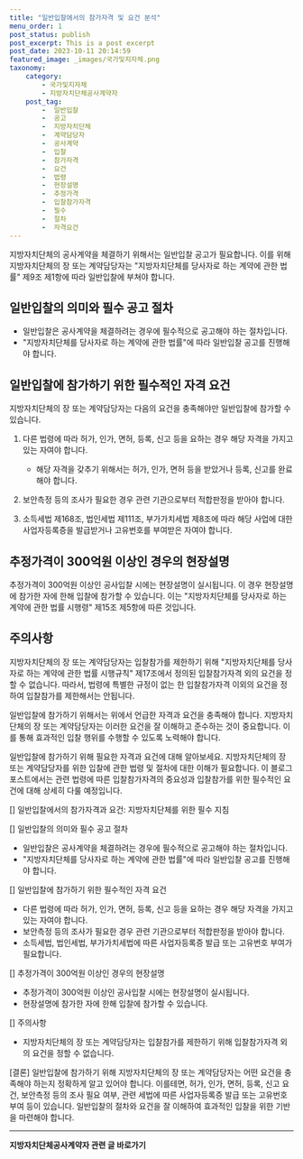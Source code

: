 ```yaml
---
title: "일반입찰에서의 참가자격 및 요건 분석"
menu_order: 1
post_status: publish
post_excerpt: This is a post excerpt
post_date: 2023-10-11 20:14:59
featured_image: _images/국가및지자체.png
taxonomy:
    category:
        - 국가및지자체
        - 지방자치단체공사계약자
    post_tag:
        -  일반입찰
        -  공고
        -  지방자치단체
        -  계약담당자
        -  공사계약
        -  입찰
        -  참가자격
        -  요건
        -  법령
        -  현장설명
        -  추정가격
        -  입찰참가자격
        -  필수
        -  절차
        -  자격요건
---
```



지방자치단체의 공사계약을 체결하기 위해서는 일반입찰 공고가 필요합니다. 이를 위해 지방자치단체의 장 또는 계약담당자는 "지방자치단체를 당사자로 하는 계약에 관한 법률" 제9조 제1항에 따라 일반입찰에 부쳐야 합니다.

## 일반입찰의 의미와 필수 공고 절차
- 일반입찰은 공사계약을 체결하려는 경우에 필수적으로 공고해야 하는 절차입니다.
- "지방자치단체를 당사자로 하는 계약에 관한 법률"에 따라 일반입찰 공고를 진행해야 합니다.

## 일반입찰에 참가하기 위한 필수적인 자격 요건
지방자치단체의 장 또는 계약담당자는 다음의 요건을 충족해야만 일반입찰에 참가할 수 있습니다.

1. 다른 법령에 따라 허가, 인가, 면허, 등록, 신고 등을 요하는 경우 해당 자격을 가지고 있는 자여야 합니다.
   - 해당 자격을 갖추기 위해서는 허가, 인가, 면허 등을 받았거나 등록, 신고를 완료해야 합니다.

2. 보안측정 등의 조사가 필요한 경우 관련 기관으로부터 적합판정을 받아야 합니다.

3. 소득세법 제168조, 법인세법 제111조, 부가가치세법 제8조에 따라 해당 사업에 대한 사업자등록증을 발급받거나 고유번호를 부여받은 자여야 합니다.

## 추정가격이 300억원 이상인 경우의 현장설명
추정가격이 300억원 이상인 공사입찰 시에는 현장설명이 실시됩니다. 이 경우 현장설명에 참가한 자에 한해 입찰에 참가할 수 있습니다. 이는 "지방자치단체를 당사자로 하는 계약에 관한 법률 시행령" 제15조 제5항에 따른 것입니다.

## 주의사항
지방자치단체의 장 또는 계약담당자는 입찰참가를 제한하기 위해 "지방자치단체를 당사자로 하는 계약에 관한 법률 시행규칙" 제17조에서 정의된 입찰참가자격 외의 요건을 정할 수 없습니다. 따라서, 법령에 특별한 규정이 없는 한 입찰참가자격 이외의 요건을 정하여 입찰참가를 제한해서는 안됩니다.

일반입찰에 참가하기 위해서는 위에서 언급한 자격과 요건을 충족해야 합니다. 지방자치단체의 장 또는 계약담당자는 이러한 요건을 잘 이해하고 준수하는 것이 중요합니다. 이를 통해 효과적인 입찰 행위를 수행할 수 있도록 노력해야 합니다.

일반입찰에 참가하기 위해 필요한 자격과 요건에 대해 알아보세요. 지방자치단체의 장 또는 계약담당자를 위한 입찰에 관한 법령 및 절차에 대한 이해가 필요합니다. 이 블로그 포스트에서는 관련 법령에 따른 입찰참가자격의 중요성과 입찰참가를 위한 필수적인 요건에 대해 상세히 다룰 예정입니다.

[]
일반입찰에서의 참가자격과 요건: 지방자치단체를 위한 필수 지침

[]
일반입찰의 의미와 필수 공고 절차
- 일반입찰은 공사계약을 체결하려는 경우에 필수적으로 공고해야 하는 절차입니다.
- "지방자치단체를 당사자로 하는 계약에 관한 법률"에 따라 일반입찰 공고를 진행해야 합니다.

[]
일반입찰에 참가하기 위한 필수적인 자격 요건
- 다른 법령에 따라 허가, 인가, 면허, 등록, 신고 등을 요하는 경우 해당 자격을 가지고 있는 자여야 합니다.
- 보안측정 등의 조사가 필요한 경우 관련 기관으로부터 적합판정을 받아야 합니다.
- 소득세법, 법인세법, 부가가치세법에 따른 사업자등록증 발급 또는 고유번호 부여가 필요합니다.

[]
추정가격이 300억원 이상인 경우의 현장설명
- 추정가격이 300억원 이상인 공사입찰 시에는 현장설명이 실시됩니다.
- 현장설명에 참가한 자에 한해 입찰에 참가할 수 있습니다.

[]
주의사항
- 지방자치단체의 장 또는 계약담당자는 입찰참가를 제한하기 위해 입찰참가자격 외의 요건을 정할 수 없습니다.

[결론]
일반입찰에 참가하기 위해 지방자치단체의 장 또는 계약담당자는 어떤 요건을 충족해야 하는지 정확하게 알고 있어야 합니다. 이를테면, 허가, 인가, 면허, 등록, 신고 요건, 보안측정 등의 조사 필요 여부, 관련 세법에 따른 사업자등록증 발급 또는 고유번호 부여 등이 있습니다. 일반입찰의 절차와 요건을 잘 이해하여 효과적인 입찰을 위한 기반을 마련해야 합니다.
<!-- wp:separator -->
<hr class="wp-block-separator has-alpha-channel-opacity"/>
<!-- /wp:separator -->

<!-- wp:group {"backgroundColor":"base","layout":{"type":"constrained"}} -->
<div class="wp-block-group has-base-background-color has-background"><!-- wp:paragraph {"align":"center","fontSize":"large"} -->
<p class="has-text-align-center has-large-font-size"><strong>지방자치단체공사계약자 관련 글 바로가기</strong></p>
<!-- /wp:paragraph -->


<!-- wp:latest-posts
{"categories":[{"id":7140,"count":19,"description":"","link":"https://uknowlaw.com/category/%ec%a7%80%eb%b0%a9%ec%9e%90%ec%b9%98%eb%8b%a8%ec%b2%b4%ea%b3%b5%ec%82%ac%ea%b3%84%ec%95%bd%ec%9e%90/","name":"지방자치단체공사계약자","slug":"지방자치단체공사계약자","taxonomy":"category","parent":0,"meta":[],"_links":{"self":[{"href":"https://uknowlaw.com/wp-json/wp/v2/categories/7140"}],"collection":[{"href":"https://uknowlaw.com/wp-json/wp/v2/categories"}],"about":[{"href":"https://uknowlaw.com/wp-json/wp/v2/taxonomies/category"}],"wp:post_type":[{"href":"https://uknowlaw.com/wp-json/wp/v2/posts?categories=7140"}],"curies":[{"name":"wp","href":"https://api.w.org/{rel}","templated":true}]}}],"postsToShow":100,"excerptLength":28,"postLayout":"grid","columns":2,"featuredImageAlign":"left","featuredImageSizeSlug":"large","fontSize":"medium"} /--></div>
<!-- /wp:group -->